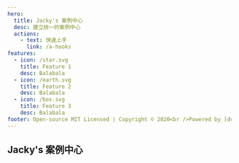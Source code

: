 ```yaml
---
hero:
  title: Jacky's 案例中心
  desc: 建立统一的案例中心
  actions:
    - text: 快速上手
      link: /a-hooks
features:
  - icon: /star.svg
    title: Feature 1
    desc: Balabala
  - icon: /earth.svg
    title: Feature 2
    desc: Balabala
  - icon: /box.svg
    title: Feature 3
    desc: Balabala
footer: Open-source MIT Licensed | Copyright © 2020<br />Powered by [dumi](https://d.umijs.org)
---
```


## Jacky's 案例中心
